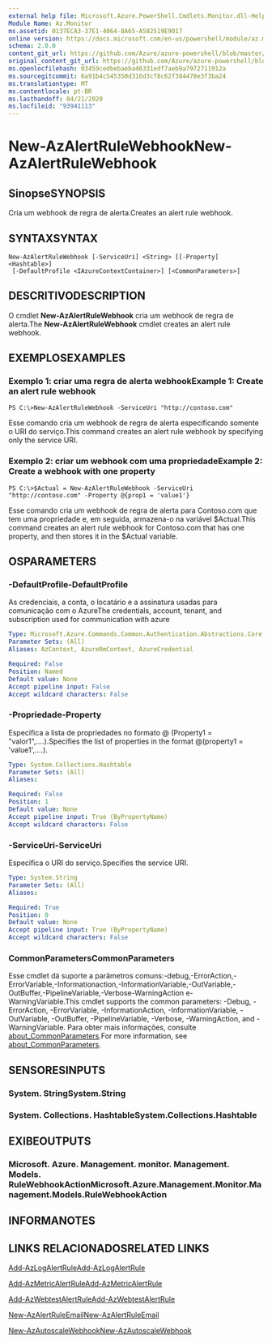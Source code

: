 ```yaml
---
external help file: Microsoft.Azure.PowerShell.Cmdlets.Monitor.dll-Help.xml
Module Name: Az.Monitor
ms.assetid: 0137ECA3-37E1-4064-8A65-A582519E9017
online version: https://docs.microsoft.com/en-us/powershell/module/az.monitor/new-azalertrulewebhook
schema: 2.0.0
content_git_url: https://github.com/Azure/azure-powershell/blob/master/src/Monitor/Monitor/help/New-AzAlertRuleWebhook.md
original_content_git_url: https://github.com/Azure/azure-powershell/blob/master/src/Monitor/Monitor/help/New-AzAlertRuleWebhook.md
ms.openlocfilehash: 03459cedbebaeba46331edf7aeb9a7972711912a
ms.sourcegitcommit: 6a91b4c545350d316d3cf8c62f384478e3f3ba24
ms.translationtype: MT
ms.contentlocale: pt-BR
ms.lasthandoff: 04/21/2020
ms.locfileid: "93941113"
---
```

# <span data-ttu-id="6cb44-101">New-AzAlertRuleWebhook</span><span class="sxs-lookup"><span data-stu-id="6cb44-101">New-AzAlertRuleWebhook</span></span>

## <span data-ttu-id="6cb44-102">Sinopse</span><span class="sxs-lookup"><span data-stu-id="6cb44-102">SYNOPSIS</span></span>
<span data-ttu-id="6cb44-103">Cria um webhook de regra de alerta.</span><span class="sxs-lookup"><span data-stu-id="6cb44-103">Creates an alert rule webhook.</span></span>

## <span data-ttu-id="6cb44-104">SYNTAX</span><span class="sxs-lookup"><span data-stu-id="6cb44-104">SYNTAX</span></span>

```
New-AzAlertRuleWebhook [-ServiceUri] <String> [[-Property] <Hashtable>]
 [-DefaultProfile <IAzureContextContainer>] [<CommonParameters>]
```

## <span data-ttu-id="6cb44-105">DESCRITIVO</span><span class="sxs-lookup"><span data-stu-id="6cb44-105">DESCRIPTION</span></span>
<span data-ttu-id="6cb44-106">O cmdlet **New-AzAlertRuleWebhook** cria um webhook de regra de alerta.</span><span class="sxs-lookup"><span data-stu-id="6cb44-106">The **New-AzAlertRuleWebhook** cmdlet creates an alert rule webhook.</span></span>

## <span data-ttu-id="6cb44-107">EXEMPLOS</span><span class="sxs-lookup"><span data-stu-id="6cb44-107">EXAMPLES</span></span>

### <span data-ttu-id="6cb44-108">Exemplo 1: criar uma regra de alerta webhook</span><span class="sxs-lookup"><span data-stu-id="6cb44-108">Example 1: Create an alert rule webhook</span></span>
```
PS C:\>New-AzAlertRuleWebhook -ServiceUri "http://contoso.com"
```

<span data-ttu-id="6cb44-109">Esse comando cria um webhook de regra de alerta especificando somente o URI do serviço.</span><span class="sxs-lookup"><span data-stu-id="6cb44-109">This command creates an alert rule webhook by specifying only the service URI.</span></span>

### <span data-ttu-id="6cb44-110">Exemplo 2: criar um webhook com uma propriedade</span><span class="sxs-lookup"><span data-stu-id="6cb44-110">Example 2: Create a webhook with one property</span></span>
```
PS C:\>$Actual = New-AzAlertRuleWebhook -ServiceUri "http://contoso.com" -Property @{prop1 = 'value1'}
```

<span data-ttu-id="6cb44-111">Esse comando cria um webhook de regra de alerta para Contoso.com que tem uma propriedade e, em seguida, armazena-o na variável $Actual.</span><span class="sxs-lookup"><span data-stu-id="6cb44-111">This command creates an alert rule webhook for Contoso.com that has one property, and then stores it in the $Actual variable.</span></span>

## <span data-ttu-id="6cb44-112">OS</span><span class="sxs-lookup"><span data-stu-id="6cb44-112">PARAMETERS</span></span>

### <span data-ttu-id="6cb44-113">-DefaultProfile</span><span class="sxs-lookup"><span data-stu-id="6cb44-113">-DefaultProfile</span></span>
<span data-ttu-id="6cb44-114">As credenciais, a conta, o locatário e a assinatura usadas para comunicação com o Azure</span><span class="sxs-lookup"><span data-stu-id="6cb44-114">The credentials, account, tenant, and subscription used for communication with azure</span></span>

```yaml
Type: Microsoft.Azure.Commands.Common.Authentication.Abstractions.Core.IAzureContextContainer
Parameter Sets: (All)
Aliases: AzContext, AzureRmContext, AzureCredential

Required: False
Position: Named
Default value: None
Accept pipeline input: False
Accept wildcard characters: False
```

### <span data-ttu-id="6cb44-115">-Propriedade</span><span class="sxs-lookup"><span data-stu-id="6cb44-115">-Property</span></span>
<span data-ttu-id="6cb44-116">Especifica a lista de propriedades no formato @ (Property1 = "valor1",....).</span><span class="sxs-lookup"><span data-stu-id="6cb44-116">Specifies the list of properties in the format @(property1 = 'value1',....).</span></span>

```yaml
Type: System.Collections.Hashtable
Parameter Sets: (All)
Aliases:

Required: False
Position: 1
Default value: None
Accept pipeline input: True (ByPropertyName)
Accept wildcard characters: False
```

### <span data-ttu-id="6cb44-117">-ServiceUri</span><span class="sxs-lookup"><span data-stu-id="6cb44-117">-ServiceUri</span></span>
<span data-ttu-id="6cb44-118">Especifica o URI do serviço.</span><span class="sxs-lookup"><span data-stu-id="6cb44-118">Specifies the service URI.</span></span>

```yaml
Type: System.String
Parameter Sets: (All)
Aliases:

Required: True
Position: 0
Default value: None
Accept pipeline input: True (ByPropertyName)
Accept wildcard characters: False
```

### <span data-ttu-id="6cb44-119">CommonParameters</span><span class="sxs-lookup"><span data-stu-id="6cb44-119">CommonParameters</span></span>
<span data-ttu-id="6cb44-120">Esse cmdlet dá suporte a parâmetros comuns:-debug,-ErrorAction,-ErrorVariable,-Informationaction,-InformationVariable,-OutVariable,-OutBuffer,-PipelineVariable,-Verbose-WarningAction e-WarningVariable.</span><span class="sxs-lookup"><span data-stu-id="6cb44-120">This cmdlet supports the common parameters: -Debug, -ErrorAction, -ErrorVariable, -InformationAction, -InformationVariable, -OutVariable, -OutBuffer, -PipelineVariable, -Verbose, -WarningAction, and -WarningVariable.</span></span> <span data-ttu-id="6cb44-121">Para obter mais informações, consulte [about_CommonParameters](http://go.microsoft.com/fwlink/?LinkID=113216).</span><span class="sxs-lookup"><span data-stu-id="6cb44-121">For more information, see [about_CommonParameters](http://go.microsoft.com/fwlink/?LinkID=113216).</span></span>

## <span data-ttu-id="6cb44-122">SENSORES</span><span class="sxs-lookup"><span data-stu-id="6cb44-122">INPUTS</span></span>

### <span data-ttu-id="6cb44-123">System. String</span><span class="sxs-lookup"><span data-stu-id="6cb44-123">System.String</span></span>

### <span data-ttu-id="6cb44-124">System. Collections. Hashtable</span><span class="sxs-lookup"><span data-stu-id="6cb44-124">System.Collections.Hashtable</span></span>

## <span data-ttu-id="6cb44-125">EXIBE</span><span class="sxs-lookup"><span data-stu-id="6cb44-125">OUTPUTS</span></span>

### <span data-ttu-id="6cb44-126">Microsoft. Azure. Management. monitor. Management. Models. RuleWebhookAction</span><span class="sxs-lookup"><span data-stu-id="6cb44-126">Microsoft.Azure.Management.Monitor.Management.Models.RuleWebhookAction</span></span>

## <span data-ttu-id="6cb44-127">INFORMA</span><span class="sxs-lookup"><span data-stu-id="6cb44-127">NOTES</span></span>

## <span data-ttu-id="6cb44-128">LINKS RELACIONADOS</span><span class="sxs-lookup"><span data-stu-id="6cb44-128">RELATED LINKS</span></span>

[<span data-ttu-id="6cb44-129">Add-AzLogAlertRule</span><span class="sxs-lookup"><span data-stu-id="6cb44-129">Add-AzLogAlertRule</span></span>](./Add-AzLogAlertRule.md)

[<span data-ttu-id="6cb44-130">Add-AzMetricAlertRule</span><span class="sxs-lookup"><span data-stu-id="6cb44-130">Add-AzMetricAlertRule</span></span>](./Add-AzMetricAlertRule.md)

[<span data-ttu-id="6cb44-131">Add-AzWebtestAlertRule</span><span class="sxs-lookup"><span data-stu-id="6cb44-131">Add-AzWebtestAlertRule</span></span>](./Add-AzWebtestAlertRule.md)

[<span data-ttu-id="6cb44-132">New-AzAlertRuleEmail</span><span class="sxs-lookup"><span data-stu-id="6cb44-132">New-AzAlertRuleEmail</span></span>](./New-AzAlertRuleEmail.md)

[<span data-ttu-id="6cb44-133">New-AzAutoscaleWebhook</span><span class="sxs-lookup"><span data-stu-id="6cb44-133">New-AzAutoscaleWebhook</span></span>](./New-AzAutoscaleWebhook.md)


